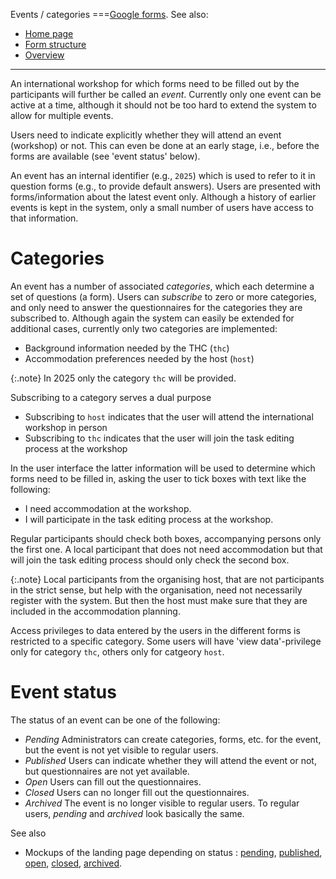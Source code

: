 Events / categories
===[Google forms](google-forms.md). 
See also:

* [Home page](index.md)
* [Form structure](forms.md)
* [Overview](overview.md)

---

An international workshop for which forms need to be filled out by the participants will further be called an *event*. Currently only
one event can be active at a time, although it should not be too hard to extend the system to allow for multiple events.

Users need to indicate explicitly whether they will attend an event (workshop) or not. This can even be done
at an early stage, i.e., before the forms are available (see 'event status' below).

An event has an internal identifier (e.g., `2025`) which is used to refer to it in
question forms (e.g., to provide default answers). Users are presented with forms/information about
the latest event only. Although a history of earlier events is kept
in the system, only a small number of users have access to that information.

# Categories

An event has a number of associated *categories*, which each determine a set of questions (a form). Users can *subscribe* to zero or
more categories, and only need to answer the questionnaires for the categories they are subscribed to. Although again the system can easily be extended
for additional cases, currently only two categories are implemented:

* Background information needed by the THC (`thc`)
* Accommodation preferences needed by the host (`host`)

{:.note}
In 2025 only the category `thc` will be provided.

Subscribing to a category serves a dual purpose

* Subscribing to `host` indicates that the user will attend the international workshop in person
* Subscribing to `thc` indicates that the user will join the task editing process at the workshop

In the user interface the latter information will be used to determine which forms need to be filled in, asking
the user to tick boxes with text like the following:

* I need accommodation at the workshop.
* I will participate in the task editing process at the workshop.

Regular participants should check both boxes, accompanying persons only the first one. A local participant that does not need accommodation but that
will join the task editing process should only check the second box.

{:.note}
Local participants from the organising host, that are not participants in the strict sense, but help with the organisation, 
need not necessarily register with the system. But then the host must make sure that they are included in the accommodation planning.

Access privileges to data entered by the users in the different forms is restricted to a specific category.
Some users will have 'view data'-privilege only for category `thc`, others only for catgeory `host`. 

# Event status

The status of an event can be one of the following:

* *Pending* Administrators can create categories, forms, etc. for the event, but the event is not yet visible to regular users.
* *Published* Users can indicate whether they will attend the event or not, but questionnaires are not yet available.
* *Open* Users can fill out the questionnaires.
* *Closed* Users can no longer fill out the questionnaires.
* *Archived* The event is no longer visible to regular users.
To regular users, *pending* and *archived* look basically the same.

See also
* Mockups of the landing page depending on status :
[pending](mockups/pending.html),
[published](mockups/published.html),
[open](mockups/open.html),
[closed](mockups/closed.html),
[archived](mockups/pending.html).
